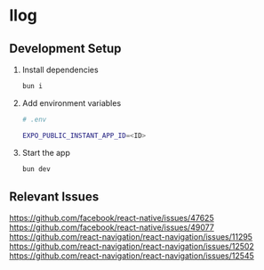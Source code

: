 # llog

## Development Setup

1. Install dependencies

   ```bash
   bun i
   ```

2. Add environment variables

   ```bash
   # .env

   EXPO_PUBLIC_INSTANT_APP_ID=<ID>
   ```

3. Start the app

   ```bash
   bun dev
   ```

## Relevant Issues

https://github.com/facebook/react-native/issues/47625
https://github.com/facebook/react-native/issues/49077
https://github.com/react-navigation/react-navigation/issues/11295
https://github.com/react-navigation/react-navigation/issues/12502
https://github.com/react-navigation/react-navigation/issues/12545
